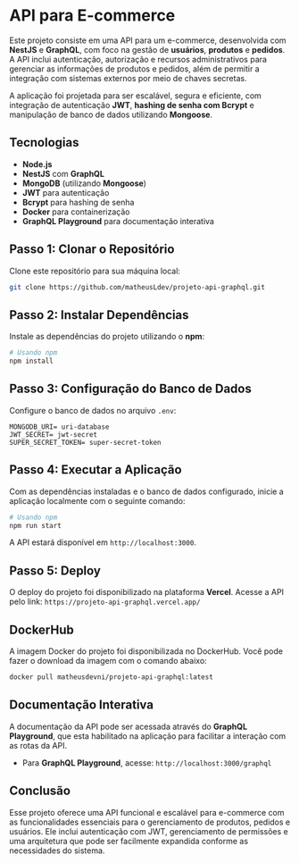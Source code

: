 # API para E-commerce

Este projeto consiste em uma API para um e-commerce, desenvolvida com **NestJS** e **GraphQL**, com foco na gestão de **usuários**, **produtos** e **pedidos**. A API inclui autenticação, autorização e recursos administrativos para gerenciar as informações de produtos e pedidos, além de permitir a integração com sistemas externos por meio de chaves secretas.

A aplicação foi projetada para ser escalável, segura e eficiente, com integração de autenticação **JWT**, **hashing de senha com Bcrypt** e manipulação de banco de dados utilizando **Mongoose**.

## Tecnologias

- **Node.js**
- **NestJS** com **GraphQL**
- **MongoDB** (utilizando **Mongoose**)
- **JWT** para autenticação
- **Bcrypt** para hashing de senha
- **Docker** para containerização
- **GraphQL Playground** para documentação interativa

## Passo 1: Clonar o Repositório

Clone este repositório para sua máquina local:

```bash
git clone https://github.com/matheusLdev/projeto-api-graphql.git
```

## Passo 2: Instalar Dependências

Instale as dependências do projeto utilizando o **npm**:

```bash
# Usando npm
npm install
```

## Passo 3: Configuração do Banco de Dados

Configure o banco de dados no arquivo `.env`:

```plaintext
MONGODB_URI= uri-database
JWT_SECRET= jwt-secret
SUPER_SECRET_TOKEN= super-secret-token
```

## Passo 4: Executar a Aplicação

Com as dependências instaladas e o banco de dados configurado, inicie a aplicação localmente com o seguinte comando:

```bash
# Usando npm
npm run start
```

A API estará disponível em `http://localhost:3000`.

## Passo 5: Deploy

O deploy do projeto foi disponibilizado na plataforma **Vercel**. Acesse a API pelo link: `https://projeto-api-graphql.vercel.app/`


## DockerHub

A imagem Docker do projeto foi disponibilizada no DockerHub. Você pode fazer o download da imagem com o comando abaixo:

```bash
docker pull matheusdevni/projeto-api-graphql:latest
```

## Documentação Interativa

A documentação da API pode ser acessada através do **GraphQL Playground**, que esta habilitado na aplicação para facilitar a interação com as rotas da API.

- Para **GraphQL Playground**, acesse: `http://localhost:3000/graphql`

## Conclusão
Esse projeto oferece uma API funcional e escalável para e-commerce com as funcionalidades essenciais para o gerenciamento de produtos, pedidos e usuários. Ele inclui autenticação com JWT, gerenciamento de permissões e uma arquitetura que pode ser facilmente expandida conforme as necessidades do sistema.
